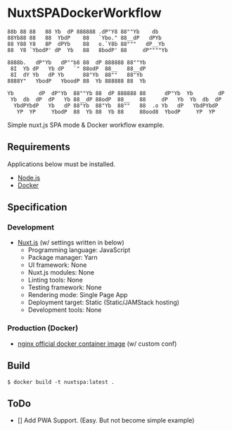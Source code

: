 # NuxtSPADockerWorkflow

```
88b 88 88   88 Yb  dP 888888 .dP"Y8 88""Yb    db
88Yb88 88   88  YbdP    88   `Ybo." 88__dP   dPYb
88 Y88 Y8   8P  dPYb    88   o.`Y8b 88"""   dP__Yb
88  Y8 `YbodP' dP  Yb   88   8bodP' 88     dP""""Yb

8888b.   dP"Yb   dP""b8 88  dP 888888 88""Yb
 8I  Yb dP   Yb dP   `" 88odP  88__   88__dP
 8I  dY Yb   dP Yb      88"Yb  88""   88"Yb
8888Y"   YbodP   YboodP 88  Yb 888888 88  Yb

Yb        dP  dP"Yb  88""Yb 88  dP 888888 88      dP"Yb  Yb        dP
 Yb  db  dP  dP   Yb 88__dP 88odP  88__   88     dP   Yb  Yb  db  dP
  YbdPYbdP   Yb   dP 88"Yb  88"Yb  88""   88  .o Yb   dP   YbdPYbdP
   YP  YP     YbodP  88  Yb 88  Yb 88     88ood8  YbodP     YP  YP
```

Simple nuxt.js SPA mode &amp; Docker workflow example.

## Requirements

Applications below must be installed.

- [Node.js](https://nodejs.org/)
- [Docker](https://www.docker.com/)

## Specification

### Development

- [Nuxt.js](https://nuxtjs.org/) (w/ settings written in below)
  - Programming language: JavaScript
  - Package manager: Yarn
  - UI framework: None
  - Nuxt.js modules: None
  - Linting tools: None
  - Testing framework: None
  - Rendering mode: Single Page App
  - Deployment target: Static (Static/JAMStack hosting)
  - Development tools: None

### Production (Docker)

- [nginx official docker container image](https://hub.docker.com/_/nginx) (w/ custom conf)

## Build

```
$ docker build -t nuxtspa:latest .
```

## ToDo

- [] Add PWA Support. (Easy. But not become simple example)

